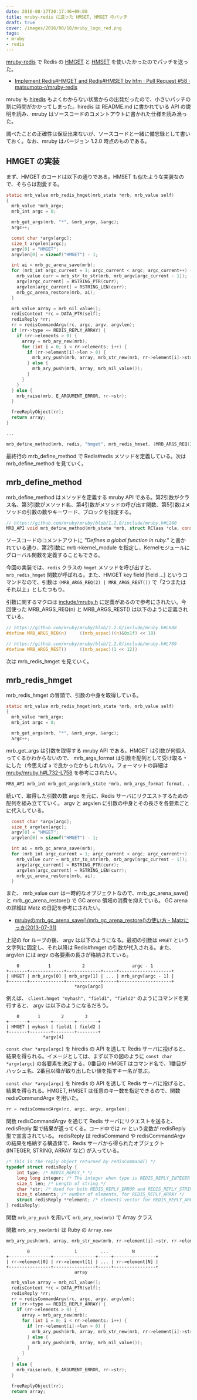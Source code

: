 ```yaml
---
date: 2016-08-17T20:17:46+09:00
title: mruby-redis に送った HMSET, HMGET のパッチ
draft: true
cover: /images/2016/08/18/mruby_logo_red.png
tags:
- mruby
- redis
---
```

[mruby-redis](https://github.com/matsumoto-r/mruby-redis) で Redis の [HMGET](http://redis.io/commands/hmget) と [HMSET](http://redis.io/commands/hmset) を使いたかったのでパッチを送った。

- [Implement Redis\#HMGET and Redis\#HMSET by hfm · Pull Request \#58 · matsumoto\-r/mruby\-redis](https://github.com/matsumoto-r/mruby-redis/pull/58)

mruby も [hiredis](https://github.com/redis/hiredis) もよくわからない状態からの出発だったので、小さいパッチの割に時間がかかってしまった。hiredis は README.md に書かれている API の説明を読み、mruby はソースコードのコメントアウトに書かれた仕様を読み漁った。

調べたことの正確性は保証出来ないが、ソースコードと一緒に備忘録として書いておく。なお、mruby はバージョン 1.2.0 時点のものである。

HMGET の実装
---

まず、HMGET のコードは以下の通りである。HMSET も似たような実装なので、そちらは割愛する。

```c
static mrb_value mrb_redis_hmget(mrb_state *mrb, mrb_value self)
{
  mrb_value *mrb_argv;
  mrb_int argc = 0;

  mrb_get_args(mrb, "*", &mrb_argv, &argc);
  argc++;

  const char *argv[argc];
  size_t argvlen[argc];
  argv[0] = "HMGET";
  argvlen[0] = sizeof("HMGET") - 1;

  int ai = mrb_gc_arena_save(mrb);
  for (mrb_int argc_current = 1; argc_current < argc; argc_current++) {
    mrb_value curr = mrb_str_to_str(mrb, mrb_argv[argc_current - 1]);
    argv[argc_current] = RSTRING_PTR(curr);
    argvlen[argc_current] = RSTRING_LEN(curr);
    mrb_gc_arena_restore(mrb, ai);
  }

  mrb_value array = mrb_nil_value();
  redisContext *rc = DATA_PTR(self);
  redisReply *rr;
  rr = redisCommandArgv(rc, argc, argv, argvlen);
  if (rr->type == REDIS_REPLY_ARRAY) {
    if (rr->elements > 0) {
      array = mrb_ary_new(mrb);
      for (int i = 0; i < rr->elements; i++) {
        if (rr->element[i]->len > 0) {
          mrb_ary_push(mrb, array, mrb_str_new(mrb, rr->element[i]->str, rr->element[i]->len));
        } else {
          mrb_ary_push(mrb, array, mrb_nil_value());
        }
      }
    }
  } else {
    mrb_raise(mrb, E_ARGUMENT_ERROR, rr->str);
  }

  freeReplyObject(rr);
  return array;
}

...

mrb_define_method(mrb, redis, "hmget", mrb_redis_hmset, (MRB_ARGS_REQ(2) | MRB_ARGS_REST()));
```

最終行の mrb\_define\_method で Redis#redis メソッドを定義している。次は mrb\_define\_method を見ていく。

mrb\_define\_method
---

mrb\_define\_method はメソッドを定義する mruby API である。第2引数がクラス名、第3引数がメソッド名、第4引数がメソッドの呼び出す関数、第5引数はメソッドの引数の数やキーワード、ブロックを指定する。

```c
// https://github.com/mruby/mruby/blob/1.2.0/include/mruby.h#L260
MRB_API void mrb_define_method(mrb_state *mrb, struct RClass *cla, const char *name, mrb_func_t func, mrb_aspec aspec);
```

ソースコードのコメントアウトに *"Defines a global function in ruby."* と書かれている通り、第2引数に mrb->kernel_module を指定し、Kernelモジュールにグローバル関数を定義することもできる。

今回の実装では、`redis` クラスの `hmget` メソッドを呼び出すと、 `mrb_redis_hmget` 関数が呼ばれる。また、HMGET key field [field ...] というコマンドなので、引数は `(MRB_ARGS_REQ(2) | MRB_ARGS_REST())` で「2つまたはそれ以上」としたつもり。

引数に関するマクロは [include/mruby.h](https://github.com/mruby/mruby/blob/1.2.0/include/mruby.h) に定義があるので参考にされたい。今回使った MRB\_ARGS\_REQ(n) と MRB\_ARGS\_REST() は以下のように定義されている。

```c
// https://github.com/mruby/mruby/blob/1.2.0/include/mruby.h#L688
#define MRB_ARGS_REQ(n)     ((mrb_aspec)((n)&0x1f) << 18)

// https://github.com/mruby/mruby/blob/1.2.0/include/mruby.h#L709
#define MRB_ARGS_REST()     ((mrb_aspec)(1 << 12))
```

次は mrb\_redis\_hmget を見ていく。

mrb\_redis\_hmget
---

mrb\_redis\_hmget の冒頭で、引数の中身を取得している。

```c
static mrb_value mrb_redis_hmget(mrb_state *mrb, mrb_value self)
{
  mrb_value *mrb_argv;
  mrb_int argc = 0;

  mrb_get_args(mrb, "*", &mrb_argv, &argc);
  argc++;
```

mrb\_get\_args は引数を取得する mruby API である。HMGET は引数が何個入ってくるかわからないので、 mrb\_args\_format は引数を配列として受け取る `*` にした（今思えば `a` で良かったかもしれない）。フォーマットの詳細は [mruby/mruby\.h#L732-L758](https://github.com/mruby/mruby/blob/1.2.0/include/mruby.h#L732-L758) を参考にされたい。

```c
MRB_API mrb_int mrb_get_args(mrb_state *mrb, mrb_args_format format, ...);
```

続いて、取得した引数の数 argc を元に、Redis サーバにリクエストするための配列を組み立てていく。 argv と argvlen に引数の中身とその長さを各要素ごとに代入している。

```c
  const char *argv[argc];
  size_t argvlen[argc];
  argv[0] = "HMGET";
  argvlen[0] = sizeof("HMGET") - 1;

  int ai = mrb_gc_arena_save(mrb);
  for (mrb_int argc_current = 1; argc_current < argc; argc_current++) {
    mrb_value curr = mrb_str_to_str(mrb, mrb_argv[argc_current - 1]);
    argv[argc_current] = RSTRING_PTR(curr);
    argvlen[argc_current] = RSTRING_LEN(curr);
    mrb_gc_arena_restore(mrb, ai);
  }
```

また、 mrb_value curr は一時的なオブジェクトなので、mrb_gc_arena_save() と mrb_gc_arena_restore() で GC arena 領域の消費を抑えている。 GC arena の詳細は Matz の日記を参考にされたい。

- [mrubyのmrb_gc_arena_save()/mrb_gc_arena_restore()の使い方 - Matzにっき\(2013\-07\-31\)](http://www.rubyist.net/~matz/20130731.html#p01)

上記の for ループの後、 argv は以下のようになる。最初の引数は `HMGET` という文字列に固定し、それ以降は Redis#hmget の引数が代入される。また、argvlen には argv の各要素の長さが格納されている。

```
    0           1            2                  argc - 1
+-------+-------------+-------------+-----+--------------------+
| HMGET | mrb_argv[0] | mrb_argv[1] | ... | mrb_argv[argc - 1] |
+-------+-------------+-------------+-----+--------------------+
                          *argv[argc]
```

例えば、 `client.hmget "myhash", "field1", "field2"` のようにコマンドを実行すると、 argv は以下のようになるだろう。

```
    0       1        2        3
+-------+--------+--------+--------+
| HMGET | myhash | field1 | field2 |
+-------+--------+--------+--------+
              *argv[4]
```

`const char *argv[argc]` を hiredis の API を透して Redis サーバに投げると、結果を得られる。イメージとしては、まず以下の図のように `const char *argv[argc]` の各要素を決定する。0番目の HMGET はコマンド名で、1番目がハッシュ名、2番目以降が取り出したい値を指すキー名が並ぶ。

`const char *argv[argc]` を hiredis の API を透して Redis サーバに投げると、結果を得られる。HMGET, HMSET は任意のキー数を指定できるので、関数 redisCommandArgv を用いた。

```c
rr = redisCommandArgv(rc, argc, argv, argvlen);
```

関数 redisCommandArgv を通じて Redis サーバにリクエストを送ると、redisReply 型で結果が返ってくる。コード中では `rr` という変数が redisReply 型で宣言されている。 redisReply は redisCommand や redisCommandArgv の結果を格納する構造体で、Redis サーバから得られたオブジェクト (INTEGER, STRING, ARRAY など) が入っている。

```c
/* This is the reply object returned by redisCommand() */
typedef struct redisReply {
    int type; /* REDIS_REPLY_* */
    long long integer; /* The integer when type is REDIS_REPLY_INTEGER */
    size_t len; /* Length of string */
    char *str; /* Used for both REDIS_REPLY_ERROR and REDIS_REPLY_STRING */
    size_t elements; /* number of elements, for REDIS_REPLY_ARRAY */
    struct redisReply **element; /* elements vector for REDIS_REPLY_ARRAY */
} redisReply;
```

関数 `mrb_ary_push` を用いて `mrb_ary_new(mrb)` で Array クラス

関数 `mrb_ary_new(mrb)` は Ruby の `Array.new`

```c
mrb_ary_push(mrb, array, mrb_str_new(mrb, rr->element[i]->str, rr->element[i]->len));
```

```
        0                 1         ...         N
+----------------+----------------+-----+----------------+
| rr->element[0] | rr->element[1] | ... | rr->element[N] |
+----------------+----------------+-----+----------------+
                          array
```

```c
  mrb_value array = mrb_nil_value();
  redisContext *rc = DATA_PTR(self);
  redisReply *rr;
  rr = redisCommandArgv(rc, argc, argv, argvlen);
  if (rr->type == REDIS_REPLY_ARRAY) {
    if (rr->elements > 0) {
      array = mrb_ary_new(mrb);
      for (int i = 0; i < rr->elements; i++) {
        if (rr->element[i]->len > 0) {
          mrb_ary_push(mrb, array, mrb_str_new(mrb, rr->element[i]->str, rr->element[i]->len));
        } else {
          mrb_ary_push(mrb, array, mrb_nil_value());
        }
      }
    }
  } else {
    mrb_raise(mrb, E_ARGUMENT_ERROR, rr->str);
  }
```
```c
  freeReplyObject(rr);
  return array;
```

